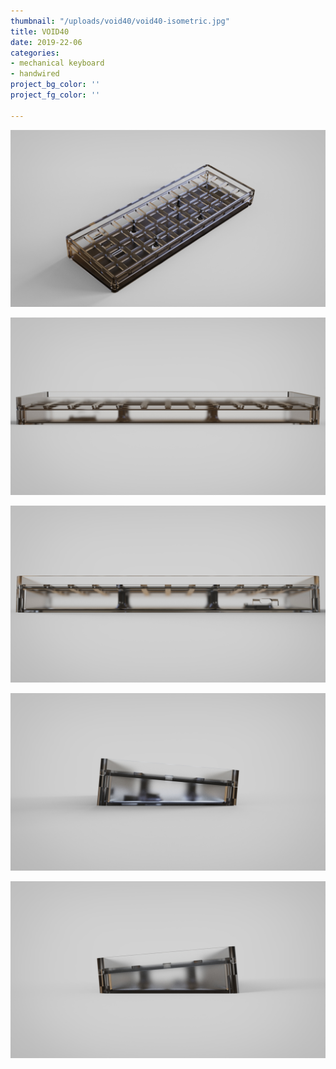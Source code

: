 ```yaml
---
thumbnail: "/uploads/void40/void40-isometric.jpg"
title: VOID40
date: 2019-22-06
categories:
- mechanical keyboard
- handwired
project_bg_color: ''
project_fg_color: ''

---
```

![](/uploads/void40/VOID40-isometric.jpg)

![](/uploads/void40/VOID40-front.jpg)

![](/uploads/void40/VOID40-back.jpg)

![](/uploads/void40/VOID40-left.jpg)

![](/uploads/void40/VOID40-right.jpg)
